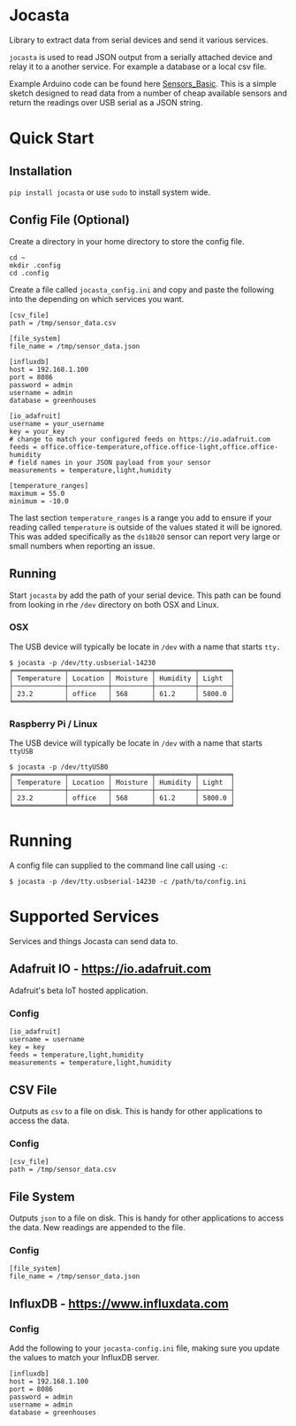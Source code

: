 # Jocasta
Library to extract data from serial devices and send it various services.

`jocasta` is used to read JSON output from a serially attached device and relay it to a
another service. For example a database or a local csv file.

Example Arduino code can be found here [Sensors_Basic](arduino/Sensors_Basic). This is a simple
sketch designed to read data from a number of cheap available sensors and return the readings over USB serial
as a JSON string.

# Quick Start
## Installation
`pip install jocasta` or use `sudo` to install system wide.

## Config File (Optional)
Create a directory in your home directory to store the config file.

```
cd ~
mkdir .config
cd .config
```

Create a file called `jocasta_config.ini` and copy and paste the following into the depending on which services you want.

```
[csv_file]
path = /tmp/sensor_data.csv

[file_system]
file_name = /tmp/sensor_data.json

[influxdb]
host = 192.168.1.100
port = 8086
password = admin
username = admin
database = greenhouses

[io_adafruit]
username = your_username
key = your_key
# change to match your configured feeds on https://io.adafruit.com
feeds = office.office-temperature,office.office-light,office.office-humidity
# field names in your JSON payload from your sensor
measurements = temperature,light,humidity

[temperature_ranges]
maximum = 55.0
minimum = -10.0
```

The last section `temperature_ranges` is a range you add to ensure if your reading called
`temperature` is outside of the values stated it will be ignored.
This was added specifically as the `ds18b20` sensor can report very large or small numbers when
reporting an issue.

## Running
Start `jocasta` by add the path of your serial device. This path can be found from looking in rhe `/dev`
directory on both OSX and Linux.

### OSX
The USB device will typically be locate in `/dev` with a name that starts `tty.`

```
$ jocasta -p /dev/tty.usbserial-14230
╒═════════════╤══════════╤══════════╤══════════╤════════╕
│ Temperature │ Location │ Moisture │ Humidity │ Light  │
├─────────────┼──────────┼──────────┼──────────┼────────┤
│ 23.2        │ office   │ 568      │ 61.2     │ 5800.0 │
╘═════════════╧══════════╧══════════╧══════════╧════════╛
```

###  Raspberry Pi / Linux
The USB device will typically be locate in `/dev` with a name that starts `ttyUSB`

```
$ jocasta -p /dev/ttyUSB0
╒═════════════╤══════════╤══════════╤══════════╤════════╕
│ Temperature │ Location │ Moisture │ Humidity │ Light  │
├─────────────┼──────────┼──────────┼──────────┼────────┤
│ 23.2        │ office   │ 568      │ 61.2     │ 5800.0 │
╘═════════════╧══════════╧══════════╧══════════╧════════╛
```

# Running
A config file can supplied to the command line call using `-c`:
```
$ jocasta -p /dev/tty.usbserial-14230 -c /path/to/config.ini
```

# Supported Services
Services and things Jocasta can send data to.

## Adafruit IO - https://io.adafruit.com
Adafruit's beta IoT hosted application.

### Config
```
[io_adafruit]
username = username
key = key
feeds = temperature,light,humidity
measurements = temperature,light,humidity
```

## CSV File
Outputs as `csv` to a file on disk. This is handy for other applications to access the data.

### Config
```
[csv_file]
path = /tmp/sensor_data.csv
```

## File System
Outputs `json` to a file on disk. This is handy for other applications to access the data. New readings
are appended to the file.

### Config
```
[file_system]
file_name = /tmp/sensor_data.json
```

## InfluxDB - https://www.influxdata.com
### Config
Add the following to your `jocasta-config.ini` file, making sure you update the values
to match your InfluxDB server.
```
[influxdb]
host = 192.168.1.100
port = 8086
password = admin
username = admin
database = greenhouses
```
